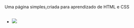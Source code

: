 Uma página simples,criada para aprendizado de HTML e CSS <br><br>


 - <a href="https://felipeaugustofialho.github.io/Project-Wide/"/><img src="https://img.shields.io/badge/website-000000?style=for-the-badge&logo=About.me&logoColor=white"/>

